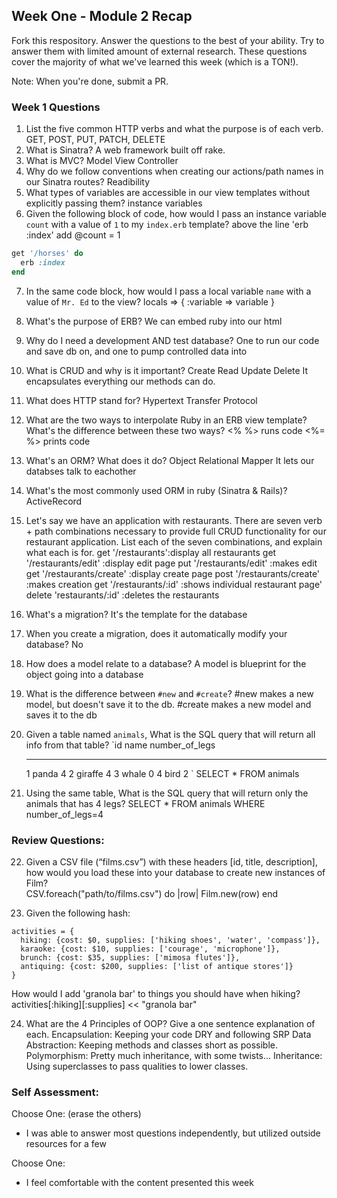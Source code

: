 ## Week One - Module 2 Recap

Fork this respository. Answer the questions to the best of your ability. Try to answer them with limited amount of external research. These questions cover the majority of what we've learned this week (which is a TON!).

Note: When you're done, submit a PR.

### Week 1 Questions

1. List the five common HTTP verbs and what the purpose is of each verb.
  GET, POST, PUT, PATCH, DELETE
2. What is Sinatra?
  A web framework built off rake.
3. What is MVC?
  Model View Controller
4. Why do we follow conventions when creating our actions/path names in our Sinatra routes?
  Readibility 
5. What types of variables are accessible in our view templates without explicitly passing them?
  instance variables
6. Given the following block of code, how would I pass an instance variable `count` with a value of `1` to my `index.erb` template? above the line 'erb :index' add @count = 1

  ```ruby
  get '/horses' do
    erb :index
  end
  ```

7. In the same code block, how would I pass a local variable `name` with a value of `Mr. Ed` to the view?
  locals => { :variable => variable }
8. What's the purpose of ERB?
  We can embed ruby into our html
9. Why do I need a development AND test database?
  One to run our code and save db on, and one to pump controlled data into
10. What is CRUD and why is it important?
  Create Read Update Delete
    It encapsulates everything our methods can do.
11. What does HTTP stand for?
  Hypertext Transfer Protocol
12. What are the two ways to interpolate Ruby in an ERB view template? What's the difference between these two ways?
  <% %> runs code
  <%= %> prints code
13. What's an ORM? What does it do?
  Object Relational Mapper
  It lets our databses talk to eachother
14. What's the most commonly used ORM in ruby (Sinatra & Rails)?
  ActiveRecord
15. Let's say we have an application with restaurants. There are seven verb + path combinations necessary to provide full CRUD functionality for our restaurant application. List each of the seven combinations, and explain what each is for.
get '/restaurants':display all restaurants
get '/restaurants/edit' :display edit page
put '/restaurants/edit' :makes edit
get '/restaurants/create' :display create page
post '/restaurants/create' :makes creation
get '/restaurants/:id' :shows individual restaurant page'
delete 'restaurants/:id' :deletes the restaurants





16. What's a migration?
  It's the template for the database
17. When you create a migration, does it automatically modify your database?
  No
18. How does a model relate to a database?
  A model is blueprint for the object going into a database
19. What is the difference between `#new` and `#create`?
  #new makes a new model, but doesn't save it to the db.
  #create makes a new model and saves it to the db
20. Given a table named `animals`, What is the SQL query that will return all info from that table?
    `id     name        number_of_legs
    -----   ------      --------------
      1     panda       4
      2     giraffe     4
      3     whale       0
      4     bird        2
    `
  SELECT * FROM animals
  
21. Using the same table, What is the SQL query that will return only the animals that has 4 legs?
SELECT * FROM animals WHERE number_of_legs=4

### Review Questions:  
22. Given a CSV file (“films.csv”) with these headers [id, title, description], how would you load these into your database to create new instances of Film?  
  CSV.foreach("path/to/films.csv") do |row|
    Film.new(row)
  end

23. Given the following hash:
```
activities = {
  hiking: {cost: $0, supplies: ['hiking shoes', 'water', 'compass']},
  karaoke: {cost: $10, supplies: ['courage', 'microphone']},
  brunch: {cost: $35, supplies: ['mimosa flutes']},
  antiquing: {cost: $200, supplies: ['list of antique stores']}
}
```
How would I add 'granola bar' to things you should have when hiking?
activities[:hiking][:supplies] << "granola bar"

24. What are the 4 Principles of OOP? Give a one sentence explanation of each.
   Encapsulation: Keeping your code DRY and following SRP
   Data Abstraction: Keeping methods and classes short as possible.
   Polymorphism: Pretty much inheritance, with some twists...
   Inheritance: Using superclasses to pass qualities to lower classes.

### Self Assessment:
Choose One: (erase the others)
* I was able to answer most questions independently, but utilized outside resources for a few

Choose One:
* I feel comfortable with the content presented this week
